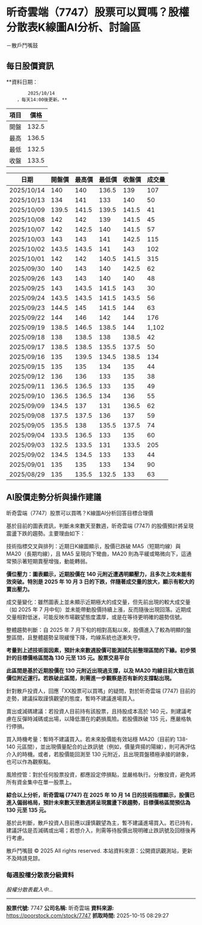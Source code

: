 # 昕奇雲端（7747）股票可以買嗎？股權分散表K線圖AI分析、討論區
－散戶鬥嘴鼓

## 每日股價資訊

**資料日期：
        
            2025/10/14
        ，每天14:00後更新。**

| 項目 | 價格 |
|------|------|
| 開盤 | 132.5 |
| 最高 | 136.5 |
| 最低 | 132.5 |
| 收盤 | 133.5 |

| 日期 | 開盤價 | 最高價 | 最低價 | 收盤價 | 成交量 |
|------|--------|--------|--------|--------|--------|
| 2025/10/14 | 140 | 140 | 136.5 | 139 | 107 |
| 2025/10/13 | 134 | 141 | 133 | 140 | 50 |
| 2025/10/09 | 139.5 | 141.5 | 139.5 | 141.5 | 41 |
| 2025/10/08 | 142 | 142 | 139 | 141.5 | 45 |
| 2025/10/07 | 142 | 142.5 | 140 | 141.5 | 57 |
| 2025/10/03 | 143 | 143 | 141 | 142.5 | 115 |
| 2025/10/02 | 143.5 | 143.5 | 141 | 143 | 102 |
| 2025/10/01 | 142 | 142 | 140.5 | 141.5 | 315 |
| 2025/09/30 | 140 | 143 | 140 | 142.5 | 62 |
| 2025/09/26 | 143 | 143 | 140 | 140 | 48 |
| 2025/09/25 | 143 | 143.5 | 141.5 | 143 | 30 |
| 2025/09/24 | 143.5 | 143.5 | 141.5 | 143.5 | 56 |
| 2025/09/23 | 144.5 | 145 | 141.5 | 144 | 63 |
| 2025/09/22 | 144 | 146 | 142 | 144 | 176 |
| 2025/09/19 | 138.5 | 146.5 | 138.5 | 144 | 1,102 |
| 2025/09/18 | 138 | 138.5 | 138 | 138.5 | 42 |
| 2025/09/17 | 138.5 | 138.5 | 135.5 | 137.5 | 50 |
| 2025/09/16 | 135 | 139.5 | 134.5 | 138.5 | 134 |
| 2025/09/15 | 135 | 135 | 134 | 135 | 44 |
| 2025/09/12 | 136 | 136 | 133 | 135 | 38 |
| 2025/09/11 | 136.5 | 136.5 | 133 | 135 | 49 |
| 2025/09/10 | 136.5 | 136.5 | 134 | 136 | 55 |
| 2025/09/09 | 134.5 | 137 | 131 | 136.5 | 62 |
| 2025/09/08 | 137.5 | 137.5 | 136 | 137 | 59 |
| 2025/09/05 | 135.5 | 138 | 135.5 | 137.5 | 74 |
| 2025/09/04 | 133.5 | 136.5 | 133 | 135 | 60 |
| 2025/09/03 | 132.5 | 133.5 | 131 | 133.5 | 205 |
| 2025/09/02 | 134.5 | 134.5 | 133 | 133 | 44 |
| 2025/09/01 | 135 | 135 | 133 | 134 | 90 |
| 2025/08/29 | 135 | 135.5 | 132.5 | 133 | 63 |

## AI股價走勢分析與操作建議

昕奇雲端（7747）股票可以買嗎？K線圖AI分析回答目標合理價

基於目前的圖表資訊，判斷未來數天至數週，昕奇雲端 (7747) 的股價預計將呈現震盪下跌的趨勢。主要理由如下：

技術指標交叉與排列：近期日K線圖顯示，股價已跌破 MA5（短期均線）與 MA20（長期均線），且 MA5 呈現向下彎曲，MA20 則為平緩或略微向下，這通常預示著短期賣壓增強，動能轉弱。

**價位壓力：圖表顯示，近期股價在 140 元附近遭遇明顯壓力，且多次上攻未能有效突破。特別是 2025 年 10 月 3 日的下跌，伴隨著成交量的放大，顯示有較大的賣出壓力。**

成交量變化：雖然圖表上並未顯示近期極大的成交量，但先前出現的較大成交量（如 2025 年 7 月中旬）並未能帶動股價持續上漲，反而隨後出現回落。近期成交量相對低迷，可能反映市場觀望態度濃厚，或是在等待更明確的趨勢信號。

整體趨勢判斷：自 2025 年 7 月下旬的相對高點以來，股價進入了較為明顯的盤整區間，且整體趨勢呈現緩慢下降，均線系統也逐漸失守。

**考量到上述技術面因素，預計未來數週股價可能測試先前整理區間的下緣。初步預計的目標價格區間為 130 元至 135 元。股票交易平台**

**此區間是基於近期股價在 130 元附近出現過支撐，以及 MA20 均線目前大致在該價位附近運行。若跌破此區間，則需進一步觀察是否有新的支撐點出現。**

針對散戶投資人，回應「XX股票可以買嗎」的疑問，對於昕奇雲端 (7747) 目前的走勢，建議採取謹慎觀望的態度，暫時不建議進場買入。

賣出或減碼建議：若投資人目前持有該股票，且持股成本高於 140 元，則建議考慮在反彈時減碼或出場，以降低潛在的虧損風險。若股價跌破 135 元，應嚴格執行停損。

買入時機考量：暫時不建議買入。若未來股價能有效站穩 MA20（目前約 138-140 元區間），並出現價量配合的止跌訊號（例如，價量齊揚的陽線），則可再評估介入的時機。或者，若股價能回測至 130 元附近，且出現買盤積極承接的跡象，也可以作為觀察點。

風險控管：對於任何股票投資，都應設定停損點，並嚴格執行。分散投資，避免將所有資金集中在單一股票上。

**綜合以上分析，昕奇雲端 (7747) 在 2025 年 10 月 14 日的技術指標顯示，股價已進入偏弱格局，預計未來數天至數週將呈現震盪下跌趨勢，目標價格區間預估為 130 元至 135 元。**

基於此判斷，散戶投資人目前應以謹慎觀望為主，暫不建議進場買入。若已持有，建議評估是否減碼或出場；若想介入，則需等待股價出現明確止跌訊號及回穩後再行考慮。

散戶鬥嘴鼓 © 2025 All rights reserved. 本站資料來源：公開資訊觀測站，更新不及時請見諒。

### 每週股權分散表分級資料

*股權分散表載入中...*

---

**股票代號:** 7747
**公司名稱:** 昕奇雲端
**資料來源:** https://poorstock.com/stock/7747
**抓取時間:** 2025-10-15 08:29:27